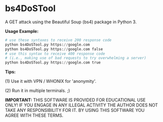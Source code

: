 # bs4DoSTool
A GET attack using the Beautiful Soup (bs4) package in Python 3.

**Usage Example:** 
```python
# use these syntaxes to receive 200 response code
python bs4DoSTool.py https://google.com
python bs4DoSTool.py https://google.com false
# use this syntax to receive 400 response code
# (i.e., making use of bad requests to try overwhelming a server)
python bs4DoSTool.py https://google.com true
```
**Tips:**

(1) Use it with VPN / WHONIX for 'anonymity'.

(2) Run it in multiple terminals. ;) 

**IMPORTANT:** THIS SOFTWARE IS PROVIDED FOR EDUCATIONAL USE ONLY! IF YOU ENGAGE IN ANY ILLEGAL ACTIVITY THE AUTHOR DOES NOT TAKE ANY RESPONSIBILITY FOR IT. BY USING THIS SOFTWARE YOU AGREE WITH THESE TERMS.
